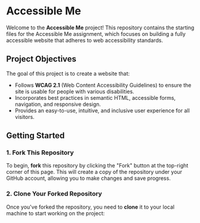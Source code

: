 # Accessible Me

Welcome to the **Accessible Me** project! This repository contains the starting files for the Accessible Me assignment, which focuses on building a fully accessible website that adheres to web accessibility standards.

## Project Objectives

The goal of this project is to create a website that:

- Follows **WCAG 2.1** (Web Content Accessibility Guidelines) to ensure the site is usable for people with various disabilities.
- Incorporates best practices in semantic HTML, accessible forms, navigation, and responsive design.
- Provides an easy-to-use, intuitive, and inclusive user experience for all visitors.

## Getting Started

### 1. Fork This Repository
To begin, **fork** this repository by clicking the "Fork" button at the top-right corner of this page. This will create a copy of the repository under your GitHub account, allowing you to make changes and save progress.

### 2. Clone Your Forked Repository
Once you've forked the repository, you need to **clone** it to your local machine to start working on the project:

```bash
